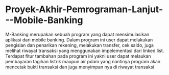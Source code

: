 # Proyek-Akhir-Pemrograman-Lanjut---Mobile-Banking
M-Banking merupakan sebuah program yang dapat mensimulasikan aplikasi dari mobile banking. Dalam program ini user dapat melakukan pengisian dan penarikan rekening, melakukan transfer, cek saldo, juga melihat riwayat transaksi yang menggunakan impelementasi dari linked list. Terdapat fitur tambahan pada program ini yakni user dapat melaukan pembayaran tagihan listrik maupun air pdam yang nantinya program akan mencetak bukti transaksi dan juga menyimpan nya di riwayat transaksi
